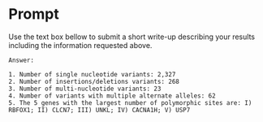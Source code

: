 # Prompt

Use the text box bellow to submit a short write-up describing your results including the information requested above.

```
Answer:

1. Number of single nucleotide variants: 2,327
2. Number of insertions/deletions variants: 268
3. Number of multi-nucleotide variants: 23
4. Number of variants with multiple alternate alleles: 62
5. The 5 genes with the largest number of polymorphic sites are: I) RBFOX1; II) CLCN7; III) UNKL; IV) CACNA1H; V) USP7
```
